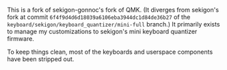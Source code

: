 This is a fork of sekigon-gonnoc's fork of QMK. 
(It diverges from sekigon's fork at commit `6f4f9d4d6d18039a6106eba3944dc1d84de36b27` of the `keyboard/sekigon/keyboard_quantizer/mini-full` branch.)
It primarily exists to manage my customizations to sekigon's mini keyboard quantizer firmware.

To keep things clean, most of the keyboards and userspace components have been stripped out.
